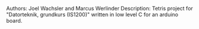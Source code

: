 Authors:        Joel Wachsler and Marcus Werlinder
Description:    Tetris project for "Datorteknik, grundkurs (IS1200)" written in low level C for an arduino board.
